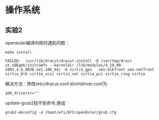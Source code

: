 # 操作系统
## 实验2
openeuler编译内核时遇到问题：
```
make install
```
```
FAILED:  /usr/lib/dracut/dracut-install -D /var/tmp/dracc ut.oQEgmk/initramfs --kerneldir /lib/modules/4.19.90-2003.4.0.0036.oe1.x86_64/ -m virtio_gpu   xen-blkfront xen-netfront virtio_blk virtio_scsi virtio_net virtio_pci virtio_ring virtio
```
解决方法：修改/etc/dracut.conf.d/virtdriver.conf为
```
add_drivers+=""
```
update-grub2找不到命令,换成
```
grub2-mkconfig -o /boot/efi/EFI/openEuler/grub.cfg
```